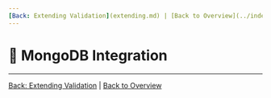 ```yaml
---
[Back: Extending Validation](extending.md) | [Back to Overview](../index.md)
---
```


# 💾 MongoDB Integration




---

[Back: Extending Validation](extending.md) | [Back to Overview](../index.md)